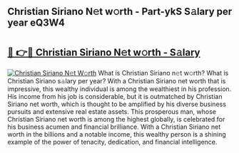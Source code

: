 ## Christian Siriano N𝚎t w𝚘rth - Part-ykS S𝚊lary per year eQ3W4

# <h2><a href="http://gc2tzr5.nevu.top/?p=Christian+Siriano">🔗 👉🔴 Christian Siriano N𝚎t w𝚘rth - S𝚊lary</a></h2>

[![Christian Siriano N𝚎t W𝚘rth](https://i.imgur.com/Oavwk0R.jpeg)](http://gc2tzr5.nevu.top/?p=Christian+Siriano)
What is Christian Siriano n𝚎t w𝚘rth? What is Christian Siriano s𝚊lary per year?
With a Christian Siriano net worth that is impressive, this wealthy individual is among the wealthiest in his profession. His income from his job is considerable, but it is outmatched by Christian Siriano net worth, which is thought to be amplified by his diverse business pursuits and extensive real estate assets. This prosperous man, whose Christian Siriano net worth is among the highest globally, is celebrated for his business acumen and financial brilliance. With a Christian Siriano net worth in the billions and a notable income, this wealthy person is a shining example of the power of tenacity, dedication, and financial intelligence.
